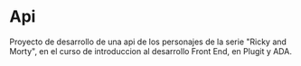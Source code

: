 # Api
Proyecto de desarrollo de una api de los personajes de la serie "Ricky and Morty", en el curso de introduccion al desarrollo Front End, en Plugit y ADA.
